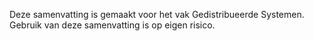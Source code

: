 Deze samenvatting is gemaakt voor het vak Gedistribueerde Systemen. Gebruik van deze samenvatting is op eigen risico.